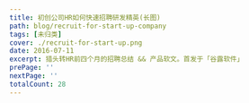 ```yaml
---
title: 初创公司HR如何快速招聘研发精英(长图)
path: blog/recruit-for-start-up-company
tags: [未归类]
cover: ./recruit-for-start-up.png
date: 2016-07-11
excerpt: 猎头转HR前四个月的招聘总结 && 产品软文。首发于「谷露软件」
prePage: ''
nextPage: ''
totalCount: 28
---
```

